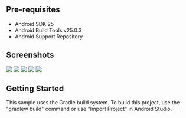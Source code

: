 Pre-requisites
--------------

- Android SDK 25
- Android Build Tools v25.0.3
- Android Support Repository

Screenshots
-------------

<img src="https://user-images.githubusercontent.com/30851459/50263559-b5c99c00-0459-11e9-8ca9-d72c4077058f.PNG"/> 

<img src="https://user-images.githubusercontent.com/30851459/50263558-b5c99c00-0459-11e9-9c3f-bc0af23c55db.PNG"/> 

<img src="https://user-images.githubusercontent.com/30851459/50263557-b5310580-0459-11e9-9a02-2c4ba59c58e9.PNG"/> 

<img src="https://user-images.githubusercontent.com/30851459/50263560-b5c99c00-0459-11e9-90f3-6907ed029ead.PNG"/> 

<img src="https://user-images.githubusercontent.com/30851459/50263561-b5c99c00-0459-11e9-9af5-824f08a80914.PNG"/> 

Getting Started
---------------

This sample uses the Gradle build system. To build this project, use the
"gradlew build" command or use "Import Project" in Android Studio.
